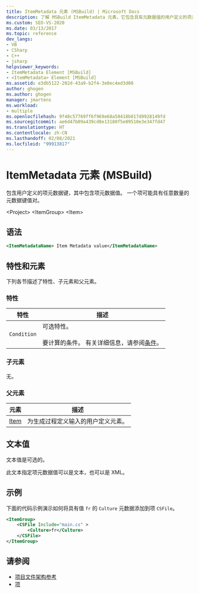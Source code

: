 ```yaml
---
title: ItemMetadata 元素 (MSBuild) | Microsoft Docs
description: 了解 MSBuild ItemMetadata 元素，它包含具有元数据值的用户定义的项元数据键。
ms.custom: SEO-VS-2020
ms.date: 03/13/2017
ms.topic: reference
dev_langs:
- VB
- CSharp
- C++
- jsharp
helpviewer_keywords:
- ItemMetadata Element [MSBuild]
- <ItemMetadata> Element [MSBuild]
ms.assetid: e3db5122-202d-43a9-b2f4-3e0ec4ed3d08
author: ghogen
ms.author: ghogen
manager: jmartens
ms.workload:
- multiple
ms.openlocfilehash: 9f48c57769ff6f969e68a50418b017d9928149fd
ms.sourcegitcommit: ae6d47b09a439cd0e13180f5e89510e3e347fd47
ms.translationtype: HT
ms.contentlocale: zh-CN
ms.lasthandoff: 02/08/2021
ms.locfileid: "99913817"
---
```

# <a name="itemmetadata-element-msbuild"></a>ItemMetadata 元素 (MSBuild)

包含用户定义的项元数据键，其中包含项元数据值。 一个项可能具有任意数量的元数据键值对。

 \<Project> \<ItemGroup>
 \<Item>

## <a name="syntax"></a>语法

```xml
<ItemMetadataName> Item Metadata value</ItemMetadataName>
```

## <a name="attributes-and-elements"></a>特性和元素

 下列各节描述了特性、子元素和父元素。

### <a name="attributes"></a>特性

|特性|描述|
|---------------|-----------------|
|`Condition`|可选特性。<br /><br /> 要计算的条件。 有关详细信息，请参阅[条件](../msbuild/msbuild-conditions.md)。|

### <a name="child-elements"></a>子元素

 无。

### <a name="parent-elements"></a>父元素

|元素|描述|
|-------------|-----------------|
|[Item](../msbuild/item-element-msbuild.md)|为生成过程定义输入的用户定义元素。|

## <a name="text-value"></a>文本值

 文本值是可选的。

 此文本指定项元数据值可以是文本，也可以是 XML。

## <a name="example"></a>示例

 下面的代码示例演示如何将具有值 `fr` 的 `Culture` 元数据添加到项 `CSFile`。

```xml
<ItemGroup>
    <CSFile Include="main.cs" >
        <Culture>fr</Culture>
    </CSFile>
</ItemGroup>
```

## <a name="see-also"></a>请参阅

- [项目文件架构参考](../msbuild/msbuild-project-file-schema-reference.md)
- [项](../msbuild/msbuild-items.md)
